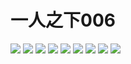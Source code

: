 # 一人之下006
![](https://github.com/StudyingByYourself/image/raw/master/%E4%B8%80%E4%BA%BA%E4%B9%8B%E4%B8%8B/%E4%B8%80%E4%BA%BA%E4%B9%8B%E4%B8%8B-0006/%E4%B8%80%E4%BA%BA%E4%B9%8B%E4%B8%8B-0006-01.jpg)
![](https://github.com/StudyingByYourself/image/raw/master/%E4%B8%80%E4%BA%BA%E4%B9%8B%E4%B8%8B/%E4%B8%80%E4%BA%BA%E4%B9%8B%E4%B8%8B-0006/%E4%B8%80%E4%BA%BA%E4%B9%8B%E4%B8%8B-0006-02.jpg)
![](https://github.com/StudyingByYourself/image/raw/master/%E4%B8%80%E4%BA%BA%E4%B9%8B%E4%B8%8B/%E4%B8%80%E4%BA%BA%E4%B9%8B%E4%B8%8B-0006/%E4%B8%80%E4%BA%BA%E4%B9%8B%E4%B8%8B-0006-03.jpg)
![](https://github.com/StudyingByYourself/image/raw/master/%E4%B8%80%E4%BA%BA%E4%B9%8B%E4%B8%8B/%E4%B8%80%E4%BA%BA%E4%B9%8B%E4%B8%8B-0006/%E4%B8%80%E4%BA%BA%E4%B9%8B%E4%B8%8B-0006-04.jpg)
![](https://github.com/StudyingByYourself/image/raw/master/%E4%B8%80%E4%BA%BA%E4%B9%8B%E4%B8%8B/%E4%B8%80%E4%BA%BA%E4%B9%8B%E4%B8%8B-0006/%E4%B8%80%E4%BA%BA%E4%B9%8B%E4%B8%8B-0006-05.jpg)
![](https://github.com/StudyingByYourself/image/raw/master/%E4%B8%80%E4%BA%BA%E4%B9%8B%E4%B8%8B/%E4%B8%80%E4%BA%BA%E4%B9%8B%E4%B8%8B-0006/%E4%B8%80%E4%BA%BA%E4%B9%8B%E4%B8%8B-0006-06.jpg)
![](https://github.com/StudyingByYourself/image/raw/master/%E4%B8%80%E4%BA%BA%E4%B9%8B%E4%B8%8B/%E4%B8%80%E4%BA%BA%E4%B9%8B%E4%B8%8B-0006/%E4%B8%80%E4%BA%BA%E4%B9%8B%E4%B8%8B-0006-07.jpg)
![](https://github.com/StudyingByYourself/image/raw/master/%E4%B8%80%E4%BA%BA%E4%B9%8B%E4%B8%8B/%E4%B8%80%E4%BA%BA%E4%B9%8B%E4%B8%8B-0006/%E4%B8%80%E4%BA%BA%E4%B9%8B%E4%B8%8B-0006-08.jpg)
![](https://github.com/StudyingByYourself/image/raw/master/%E4%B8%80%E4%BA%BA%E4%B9%8B%E4%B8%8B/%E4%B8%80%E4%BA%BA%E4%B9%8B%E4%B8%8B-0006/%E4%B8%80%E4%BA%BA%E4%B9%8B%E4%B8%8B-0006-09.jpg)

